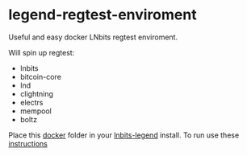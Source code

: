 # legend-regtest-enviroment
Useful and easy docker LNbits regtest enviroment.

Will spin up regtest:

* lnbits
* bitcoin-core
* lnd
* clightning
* electrs
* mempool
* boltz

Place this <a href="./docker">docker</a> folder in your <a href="https://github.com/lnbits/lnbits-legend">lnbits-legend</a> install. To run use these <a href="./docker/README.md">instructions</a>
